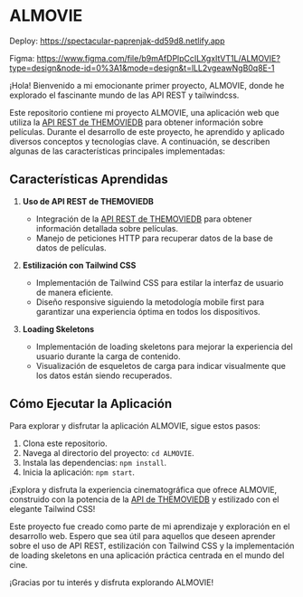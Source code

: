 # ALMOVIE

Deploy: https://spectacular-paprenjak-dd59d8.netlify.app

Figma: https://www.figma.com/file/b9mAfDPlpCcILXgxItVT1L/ALMOVIE?type=design&node-id=0%3A1&mode=design&t=lLL2vgeawNgB0q8E-1

¡Hola! Bienvenido a mi emocionante primer proyecto, ALMOVIE, donde he explorado el fascinante mundo de las API REST y tailwindcss.

Este repositorio contiene mi proyecto ALMOVIE, una aplicación web que utiliza la [API REST de THEMOVIEDB](https://www.themoviedb.org/) para obtener información sobre películas. Durante el desarrollo de este proyecto, he aprendido y aplicado diversos conceptos y tecnologías clave. A continuación, se describen algunas de las características principales implementadas:

## Características Aprendidas

1. **Uso de API REST de THEMOVIEDB**
   - Integración de la [API REST de THEMOVIEDB](https://www.themoviedb.org/) para obtener información detallada sobre películas.
   - Manejo de peticiones HTTP para recuperar datos de la base de datos de películas.

2. **Estilización con Tailwind CSS**
   - Implementación de Tailwind CSS para estilar la interfaz de usuario de manera eficiente.
   - Diseño responsive siguiendo la metodología mobile first para garantizar una experiencia óptima en todos los dispositivos.

3. **Loading Skeletons**
   - Implementación de loading skeletons para mejorar la experiencia del usuario durante la carga de contenido.
   - Visualización de esqueletos de carga para indicar visualmente que los datos están siendo recuperados.

## Cómo Ejecutar la Aplicación

Para explorar y disfrutar la aplicación ALMOVIE, sigue estos pasos:

1. Clona este repositorio.
2. Navega al directorio del proyecto: `cd ALMOVIE`.
3. Instala las dependencias: `npm install`.
4. Inicia la aplicación: `npm start`.

¡Explora y disfruta la experiencia cinematográfica que ofrece ALMOVIE, construido con la potencia de la [API de THEMOVIEDB](https://www.themoviedb.org/) y estilizado con el elegante Tailwind CSS!

Este proyecto fue creado como parte de mi aprendizaje y exploración en el desarrollo web. Espero que sea útil para aquellos que deseen aprender sobre el uso de API REST, estilización con Tailwind CSS y la implementación de loading skeletons en una aplicación práctica centrada en el mundo del cine.

¡Gracias por tu interés y disfruta explorando ALMOVIE!
